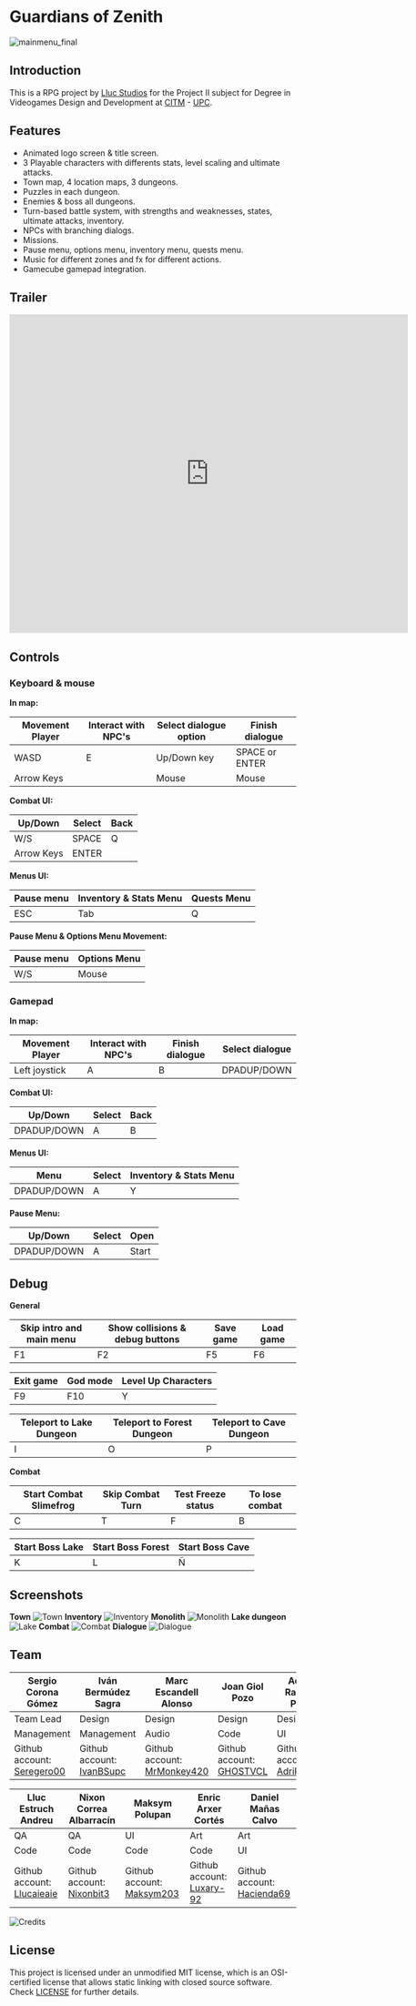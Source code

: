 # Guardians of Zenith

![mainmenu_final](https://github.com/Lluc-Studios/Guardians-of-Zenith/assets/99950357/119ad8f6-81ff-4c52-a766-280d6376a7b0)

## Introduction

This is a RPG project by [Lluc Studios](https://github.com/Lluc-Studios) for the Project II subject for Degree in Videogames Design and Development at [CITM](https://www.citm.upc.edu/) - [UPC](https://www.upc.edu/ca).

## Features

- Animated logo screen & title screen.
- 3 Playable characters with differents stats, level scaling and ultimate attacks.
- Town map, 4 location maps, 3 dungeons. 
- Puzzles in each dungeon.
- Enemies & boss all dungeons.
- Turn-based battle system, with strengths and weaknesses, states, ultimate attacks, inventory.
- NPCs with branching dialogs.
- Missions.
- Pause menu, options menu, inventory menu, quests menu.
- Music for different zones and fx for different actions.
- Gamecube gamepad integration.

## Trailer

<iframe width="700" height="560" src="https://www.youtube.com/embed/mPnxSs_5x4Y" title="YouTube video player" frameborder="0" allow="accelerometer; autoplay; clipboard-write; encrypted-media; gyroscope; picture-in-picture; web-share" allowfullscreen></iframe>

## Controls

### Keyboard & mouse

**In map:**

|Movement Player|Interact with NPC's|Select dialogue option|Finish dialogue|
|---|---|---|---|
|WASD|E|Up/Down key|SPACE or ENTER|
|Arrow Keys||Mouse|Mouse|

**Combat UI:**

|Up/Down|Select|Back|
|---|---|---|
|W/S|SPACE|Q|
|Arrow Keys|ENTER||

**Menus UI:**

|Pause menu|Inventory & Stats Menu|Quests Menu|
|---|---|---|
|ESC|Tab|Q|

**Pause Menu & Options Menu Movement:**

|Pause menu|Options Menu|
|---|---|
|W/S|Mouse|

### Gamepad

**In map:**

|Movement Player|Interact with NPC's|Finish dialogue|Select dialogue|
|---|---|---|---|
|Left joystick|A|B|DPADUP/DOWN|

**Combat UI:**

|Up/Down|Select|Back|
|---|---|---|
|DPADUP/DOWN|A|B|

**Menus UI:**

|Menu|Select|Inventory & Stats Menu| 
|---|---|---|
|DPADUP/DOWN|A|Y|

**Pause Menu:**

|Up/Down|Select|Open| 
|---|---|---|
|DPADUP/DOWN|A|Start|

## Debug

**General**

|Skip intro and main menu|Show collisions & debug buttons|Save game|Load game|
|---|---|---|---|
|F1|F2|F5|F6|

|Exit game|God mode|Level Up Characters|
|---|---|---|
|F9|F10|Y|

|Teleport to Lake Dungeon|Teleport to Forest Dungeon|Teleport to Cave Dungeon|
|---|---|---|
|I|O|P|

**Combat**

|Start Combat Slimefrog|Skip Combat Turn|Test Freeze status|To lose combat|
|---|---|---|---|
|C|T|F|B|

|Start Boss Lake|Start Boss Forest|Start Boss Cave|
|---|---|---|
|K|L|Ñ|

## Screenshots

**Town**
![Town](https://github.com/Lluc-Studios/Guardians-of-Zenith/assets/99950357/61715060-89b0-4073-bfee-d888a7d055b8)
**Inventory**
![Inventory](https://github.com/Lluc-Studios/Guardians-of-Zenith/assets/99950357/662d98e2-2c8c-4d07-b4ef-359b3e02ee26)
**Monolith**
![Monolith](https://github.com/Lluc-Studios/Guardians-of-Zenith/assets/99950357/78f952b9-6787-4dee-9dfa-1d6ef5c619f3)
**Lake dungeon**
![Lake](https://github.com/Lluc-Studios/Guardians-of-Zenith/assets/99950357/4593bcad-1a85-4825-be01-1b79aa119918)
**Combat**
![Combat](https://github.com/Lluc-Studios/Guardians-of-Zenith/assets/99950357/0ce4c6d3-7c30-460a-b3a0-2bc59213487c)
**Dialogue**
![Dialogue](https://github.com/Lluc-Studios/Guardians-of-Zenith/assets/99950357/6dbf1e69-3588-4032-b0fe-7c1fd78afe4d)

## Team

| Sergio Corona Gómez | Iván Bermúdez Sagra | Marc Escandell Alonso | Joan Giol Pozo | Adrian Ramirez Perez |
|---|---|---|---|---|
| Team Lead | Design |Design | Design | Design |
|   Management    |  Management  | Audio | Code | UI |
| Github account: [Seregero00](https://github.com/seregero00) | Github account: [IvanBSupc](https://github.com/IvanBSupc) | Github account: [MrMonkey420](https://github.com/MrMonkey420) | Github account: [GHOSTVCL](https://github.com/GHOSTVCL) |Github account: [AdriRamirez](https://github.com/AdriRamirez) |

| Lluc Estruch Andreu | Nixon Correa Albarracín  |Maksym Polupan|Enric Arxer Cortés|Daniel Mañas Calvo|
|---|---|---|---|---|
| QA | QA |UI|Art|Art|
|Code|Code|Code|Code|UI|
| Github account: [Llucaieaie](https://github.com/Llucaieaie) | Github account: [Nixonbit3](https://github.com/Nixonbit3) |Github account: [Maksym203](https://github.com/Maksym203)|Github account: [Luxary-92](https://github.com/Luxary-92)|Github account: [Hacienda69](https://github.com/Hacienda69)|

![Credits](https://github.com/Lluc-Studios/Guardians-of-Zenith/assets/99950357/f35897a3-e217-4c7b-8ed2-c601187bece9)

## License

This project is licensed under an unmodified MIT license, which is an OSI-certified license that allows static linking with closed source software. Check [LICENSE](LICENSE) for further details.
